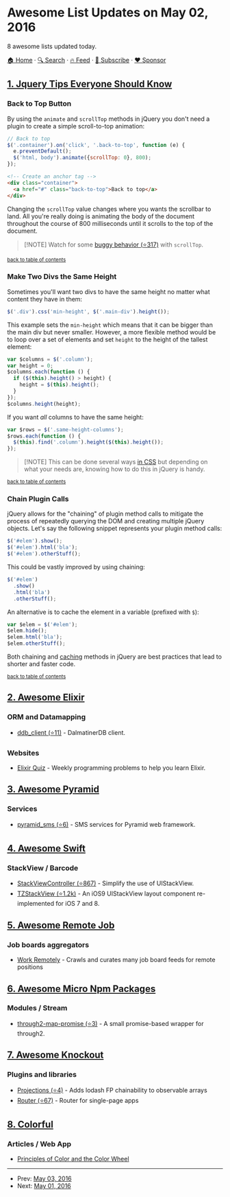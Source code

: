 # Awesome List Updates on May 02, 2016

8 awesome lists updated today.

[🏠 Home](/README.md) · [🔍 Search](https://www.trackawesomelist.com/search/) · [🔥 Feed](https://www.trackawesomelist.com/rss.xml) · [📮 Subscribe](https://trackawesomelist.us17.list-manage.com/subscribe?u=d2f0117aa829c83a63ec63c2f&id=36a103854c) · [❤️  Sponsor](https://github.com/sponsors/theowenyoung)



## [1. Jquery Tips Everyone Should Know](/content/AllThingsSmitty/jquery-tips-everyone-should-know/README.md)

### Back to Top Button

By using the `animate` and `scrollTop` methods in jQuery you don't need a plugin to create a simple scroll-to-top animation:

```javascript
// Back to top
$('.container').on('click', '.back-to-top', function (e) {
  e.preventDefault();
  $('html, body').animate({scrollTop: 0}, 800);
});
```

```html
<!-- Create an anchor tag -->
<div class="container">
  <a href="#" class="back-to-top">Back to top</a>
</div>
```

Changing the `scrollTop` value changes where you wants the scrollbar to land. All you're really doing is animating the body of the document throughout the course of 800 milliseconds until it scrolls to the top of the document.

> \[!NOTE]
> Watch for some [buggy behavior (⭐317)](https://github.com/jquery/api.jquery.com/issues/417) with `scrollTop`.

<sup>[back to table of contents](#table-of-contents)</sup>
### Make Two Divs the Same Height

Sometimes you'll want two divs to have the same height no matter what content they have in them:

```javascript
$('.div').css('min-height', $('.main-div').height());
```

This example sets the `min-height` which means that it can be bigger than the main div but never smaller. However, a more flexible method would be to loop over a set of elements and set `height` to the height of the tallest element:

```javascript
var $columns = $('.column');
var height = 0;
$columns.each(function () {
  if ($(this).height() > height) {
    height = $(this).height();
  }
});
$columns.height(height);
```

If you want *all* columns to have the same height:

```javascript
var $rows = $('.same-height-columns');
$rows.each(function () {
  $(this).find('.column').height($(this).height());
});
```

> \[!NOTE]
> This can be done several ways [in CSS](http://codepen.io/AllThingsSmitty/pen/KMPqoO) but depending on what your needs are, knowing how to do this in jQuery is handy.

<sup>[back to table of contents](#table-of-contents)</sup>
### Chain Plugin Calls

jQuery allows for the "chaining" of plugin method calls to mitigate the process of repeatedly querying the DOM and creating multiple jQuery objects. Let's say the following snippet represents your plugin method calls:

```javascript
$('#elem').show();
$('#elem').html('bla');
$('#elem').otherStuff();
```

This could be vastly improved by using chaining:

```javascript
$('#elem')
  .show()
  .html('bla')
  .otherStuff();
```

An alternative is to cache the element in a variable (prefixed with `$`):

```javascript
var $elem = $('#elem');
$elem.hide();
$elem.html('bla');
$elem.otherStuff();
```

Both chaining and [caching](#cache-jquery-selectors) methods in jQuery are best practices that lead to shorter and faster code.

<sup>[back to table of contents](#table-of-contents)</sup>

## [2. Awesome Elixir](/content/h4cc/awesome-elixir/README.md)

### ORM and Datamapping

*   [ddb\_client (⭐11)](https://github.com/dalmatinerdb/ddb_client) - DalmatinerDB client.

### Websites

*   [Elixir Quiz](http://elixirquiz.github.io/) - Weekly programming problems to help you learn Elixir.

## [3. Awesome Pyramid](/content/uralbash/awesome-pyramid/README.md)

### Services

*   [pyramid\_sms (⭐6)](https://github.com/websauna/pyramid_sms) -
    SMS services for Pyramid web framework.

## [4. Awesome Swift](/content/matteocrippa/awesome-swift/README.md)

### StackView / Barcode

*   [StackViewController (⭐867)](https://github.com/seedco/StackViewController) - Simplify the use of UIStackView.
*   [TZStackView (⭐1.2k)](https://github.com/tomvanzummeren/TZStackView) - An iOS9 UIStackView layout component re-implemented for iOS 7 and 8.

## [5. Awesome Remote Job](/content/lukasz-madon/awesome-remote-job/README.md)

### Job boards aggregators

*   [Work Remotely](https://workremotely.io/) - Crawls and curates many job board feeds for remote positions

## [6. Awesome Micro Npm Packages](/content/parro-it/awesome-micro-npm-packages/README.md)

### Modules / Stream

*   [through2-map-promise (⭐3)](https://github.com/RangerMauve/through2-map-promise) - A small promise-based wrapper for through2.

## [7. Awesome Knockout](/content/dnbard/awesome-knockout/README.md)

### Plugins and libraries

*   [Projections (⭐4)](https://github.com/profiscience/ko-projections) - Adds lodash FP chainability to observable arrays
*   [Router (⭐67)](https://github.com/profiscience/ko-component-router) - Router for single-page apps

## [8. Colorful](/content/Siddharth11/Colorful/README.md)

### Articles / Web App

*   [Principles of Color and the Color Wheel](http://tympanus.net/codrops/2012/02/28/principles-of-color-and-the-color-wheel/)

---

- Prev: [May 03, 2016](/content/2016/05/03/README.md)
- Next: [May 01, 2016](/content/2016/05/01/README.md)